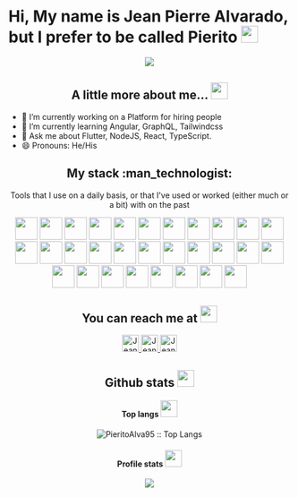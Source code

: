 # Hi, My name is Jean Pierre Alvarado, but I prefer to be called Pierito <img src="https://media.giphy.com/media/26ufn24Onjz8w7NxS/giphy.gif" height="30" width="30">

<p align="center">
  <img src="https://media.giphy.com/media/fuJPZBIIqzbt1kAYVc/giphy.gif"/>
</p>
  
<h2 align="center">A little more about me... <img src="https://media.giphy.com/media/xVRRDVP6lqtNQJrzN7/giphy.gif" height="30"/></h2>

- 🔭 I’m currently working on a Platform for hiring people 
- 🌱 I’m currently learning Angular, GraphQL, Tailwindcss
- 💬 Ask me about Flutter, NodeJS, React, TypeScript.
- 😄 Pronouns: He/His

<h2 align="center">My stack :man_technologist:</h2>
<p align="center">Tools that I use on a daily basis, or that I've used or worked (either much or a bit) with on the past</p>

<p align="center">
  <img src="https://www.vectorlogo.zone/logos/typescriptlang/typescriptlang-icon.svg" height="40" width="40">
  <img src="https://img.stackshare.io/service/1209/javascript.jpeg" height="40" width="40">
  <img src="https://www.vectorlogo.zone/logos/reactjs/reactjs-icon.svg" height="40" width="40">
  <img src="https://www.vectorlogo.zone/logos/angular/angular-icon.svg" height="40" width="40">
  <img src="https://www.vectorlogo.zone/logos/nodejs/nodejs-icon.svg" height="40" width="40">
  <img src="https://www.vectorlogo.zone/logos/graphql/graphql-icon.svg" height="40" width="40">
  <img src="https://www.vectorlogo.zone/logos/flutterio/flutterio-icon.svg" height="40" width="40">
  <img src="https://www.vectorlogo.zone/logos/dartlang/dartlang-icon.svg" height="40" width="40">
  <img src="https://www.vectorlogo.zone/logos/tailwindcss/tailwindcss-icon.svg" height="40" width="40">
  <img src="https://www.vectorlogo.zone/logos/getbootstrap/getbootstrap-icon.svg" height="40" width="40">
  <img src="https://www.vectorlogo.zone/logos/android/android-icon.svg" height="40" width="40">
  <img src="https://www.vectorlogo.zone/logos/python/python-icon.svg" height="40" width="40">
  <img src="https://www.vectorlogo.zone/logos/php/php-icon.svg" height="40" width="40">
  <img src="https://www.vectorlogo.zone/logos/w3_html5/w3_html5-icon.svg" height="40" width="40">
  <img src="https://www.vectorlogo.zone/logos/java/java-icon.svg" height="40" width="40">
  <img src="https://www.vectorlogo.zone/logos/mysql/mysql-official.svg" height="40" width="40">
  <img src="https://www.vectorlogo.zone/logos/postgresql/postgresql-icon.svg" height="40" width="40">
  <img src="https://www.vectorlogo.zone/logos/mongodb/mongodb-icon.svg" height="40" width="40">
  <img src="https://www.vectorlogo.zone/logos/ubuntu/ubuntu-icon.svg" height="40" width="40">
  <img src="https://img.stackshare.io/service/6727/css.png" height="40" width="40">
  <img src="https://www.vectorlogo.zone/logos/laravel/laravel-icon.svg" height="40" width="40">
  <img src="https://www.vectorlogo.zone/logos/getpostman/getpostman-icon.svg" height="40" width="40">
  <img src="https://www.vectorlogo.zone/logos/stackoverflow/stackoverflow-icon.svg" height="40" width="40">
  <img src="https://www.vectorlogo.zone/logos/git-scm/git-scm-icon.svg" height="40" width="40">
  <img src="https://www.vectorlogo.zone/logos/github/github-icon.svg" height="40" width="40">
  <img src="https://www.vectorlogo.zone/logos/bitbucket/bitbucket-icon.svg" height="40" width="40">
  <img src="https://www.vectorlogo.zone/logos/visualstudio_code/visualstudio_code-icon.svg" height="40" width="40">
  <img src="https://www.vectorlogo.zone/logos/gmail/gmail-icon.svg" height="40" width="40">
  <img src="https://www.vectorlogo.zone/logos/slack/slack-icon.svg" height="40" width="40">
  <img src="https://img.stackshare.io/service/5989/teams.png" height="40" width="40">
</p>


<h2 align="center">You can reach me at <img src="https://media.giphy.com/media/huyZxIJvtqVeRp7QcS/giphy.gif" height="30" width="30"></h2>

<p align="center">
  <a href="https://twitter.com/DarkPiero1995">
    <img src="https://www.vectorlogo.zone/logos/twitter/twitter-icon.svg" alt="Jean Alvarado's Twitter" height="30" width="30">
  </a>
  <a href="https://www.instagram.com/pierito95">
    <img src="https://www.vectorlogo.zone/logos/instagram/instagram-icon.svg" alt="Jean Alvarado's Instagram" height="30" width="30">
  </a>
  <a href="https://www.linkedin.com/in/jean-pierre-alvarado-a42b57136">
    <img src="https://www.vectorlogo.zone/logos/linkedin/linkedin-icon.svg" alt="Jean Alvarado's Linkedin" height="30" width="30">
  </a>
</p>

<h2 align="center">Github stats <img src="https://media.giphy.com/media/ww9Z3l8wl4szKyRIro/giphy.gif" height="30" width="30"></h2>

<h4 align="center">Top langs <img src="https://media.giphy.com/media/l2Sq2zPVz6FLD6Z5S/giphy.gif" height="30" width="30"></h4>

<p align="center"><img src="https://github-readme-stats.vercel.app/api/top-langs/?username=PieritoAlva95&langs_count=10&theme=tokyonight&layout=compact" alt="PieritoAlva95 :: Top Langs" /></p>

<h4 align="center">Profile stats <img src="https://media.giphy.com/media/JrXas5ecb4FkwbFpIE/giphy.gif" height="30" width="30"></h4>

<p align="center"><img src="https://github-readme-stats.vercel.app/api?username=pieritoalva95&&show_icons=true&title_color=ffffff&icon_color=e53935&text_color=ffffff&bg_color=151515" /></p>
